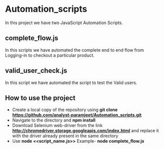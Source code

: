 # Automation_scripts
 In this project we have two JavaScript Automation Scripts.
 
 ## complete_flow.js
 In this scripts we have automated the complete end to end flow from Logging-in to checkout a particular product.
 
 ## valid_user_check.js
 In this script we have automated the script to test the Valid users.
 
 ## How to use the project
 * Create a local copy of the repository using **git clone https://github.com/analyst-paramjeet/Automation_scripts.git** 
 * Navigate to the directory and **npm install**
 * Download Selenium web-driver from the link **http://chromedriver.storage.googleapis.com/index.html** and replace it with the driver already present in the same directory
 * Use **node <<script_name.js>>** Example- **node complete_flow.js**
